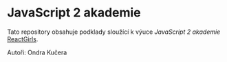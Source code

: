 # JavaScript 2 akademie

Tato repository obsahuje podklady sloužící k výuce _JavaScript 2 akademie_ [ReactGirls](https://reactgirls.com/).

Autoři: Ondra Kučera
